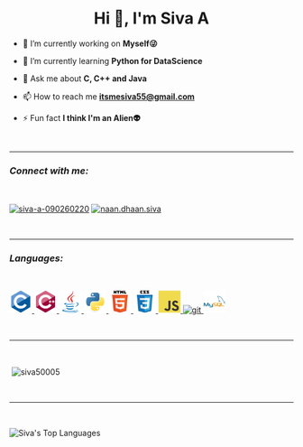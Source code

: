 <h1 align="center">Hi 👋, I'm Siva A</h1>

- 🔭 I’m currently working on **Myself😜**

- 🌱 I’m currently learning **Python for DataScience**

- 💬 Ask me about **C, C++ and Java**

- 📫 How to reach me **itsmesiva55@gmail.com**

- ⚡ Fun fact **I think I'm an Alien👽**

&nbsp;
<hr>

<h3 align="left"><i><b>Connect with me:</b></i></h3>
&nbsp;
<p align="left">
<a href="https://linkedin.com/in/siva-a-090260220" target="blank"><img align="center" src="https://raw.githubusercontent.com/rahuldkjain/github-profile-readme-generator/master/src/images/icons/Social/linked-in-alt.svg" alt="siva-a-090260220" height="30" width="40" /></a>
<a href="https://instagram.com/naan.dhaan.siva" target="blank"><img align="center" src="https://raw.githubusercontent.com/rahuldkjain/github-profile-readme-generator/master/src/images/icons/Social/instagram.svg" alt="naan.dhaan.siva" height="30" width="40" /></a>
</p>

&nbsp;
<hr>

<h3 align="left"><i><b>Languages:</b></i></h3>
&nbsp;
<p align="left"> <a href="https://www.cprogramming.com/" target="_blank"> <img src="https://raw.githubusercontent.com/devicons/devicon/master/icons/c/c-original.svg" alt="c" width="40" height="40"/> </a> <a href="https://www.w3schools.com/cpp/" target="_blank"> <img src="https://raw.githubusercontent.com/devicons/devicon/master/icons/cplusplus/cplusplus-original.svg" alt="cplusplus" width="40" height="40"/> </a> <a href="https://www.java.com" target="_blank"> <img src="https://raw.githubusercontent.com/devicons/devicon/master/icons/java/java-original.svg" alt="java" width="40" height="40"/> </a> <a href="https://www.python.org" target="_blank"> <img src="https://raw.githubusercontent.com/devicons/devicon/master/icons/python/python-original.svg" alt="python" width="40" height="40"/> </a> <a href="https://www.w3.org/html/" target="_blank"> <img src="https://raw.githubusercontent.com/devicons/devicon/master/icons/html5/html5-original-wordmark.svg" alt="html5" width="40" height="40"/> </a> <a href="https://www.w3schools.com/css/" target="_blank"> <img src="https://raw.githubusercontent.com/devicons/devicon/master/icons/css3/css3-original-wordmark.svg" alt="css3" width="40" height="40"/> </a> <a href="https://developer.mozilla.org/en-US/docs/Web/JavaScript" target="_blank"> <img src="https://raw.githubusercontent.com/devicons/devicon/master/icons/javascript/javascript-original.svg" alt="javascript" width="40" height="40"/> </a> <a href="https://git-scm.com/" target="_blank"> <img src="https://www.vectorlogo.zone/logos/git-scm/git-scm-icon.svg" alt="git" width="40" height="40"/> </a> <a href="https://www.mysql.com/" target="_blank"> <img src="https://raw.githubusercontent.com/devicons/devicon/master/icons/mysql/mysql-original-wordmark.svg" alt="mysql" width="40" height="40"/> </a> </p>

&nbsp;
<hr>
&nbsp;

<p>&nbsp;<img align="center" src="https://github-readme-stats.vercel.app/api?username=siva50005&show_icons=true&theme=dark&title_color=00ff1e&text_color=ffee00&bg_color=11004d&cache_seconds=1800&locale=en" alt="siva50005" /></p>

&nbsp;
<hr>
&nbsp;

 <p align="left">
    <img alt="Siva's Top Languages" src=https://github-readme-stats.vercel.app/api/top-langs/?username=siva50005&langs_count=5&theme=material-palenight&hide_border=true /></a>
